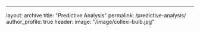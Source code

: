 ---
layout: archive
title: "Predictive Analysis"
permalink: /predictive-analysis/
author_profile: true
header:
  image: "/image/collexi-bulb.jpg"
